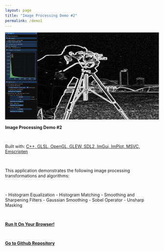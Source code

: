 ```yaml
---
layout: page
title: "Image Processing Demo #2"
permalink: /demo1
---
```


<img class="demo-page-image" src="/assets/demo4-1_1600x900.png">

<br>

**Image Processing Demo #2**

<br>

Built with: <u>C++, GLSL, OpenGL, GLEW, SDL2, ImGui, ImPlot, MSVC, Emscripten</u>

<br>

This application demonstrates the following image processing transformations and algorithms:

<br>

*-* Histogram Equalization
*-* Histogram Matching
*-* Smoothing and Sharpening Filters
  *-* Gaussian Smoothing
  *-* Sobel Operator
  *-* Unsharp Masking

<br>

[**Run It On Your Browser!**](/demos/imageProcessing/2)

<br>

[**Go to Github Repository**](https://github.com/enuyeel/ImageProcessingDemo/tree/main/project2)